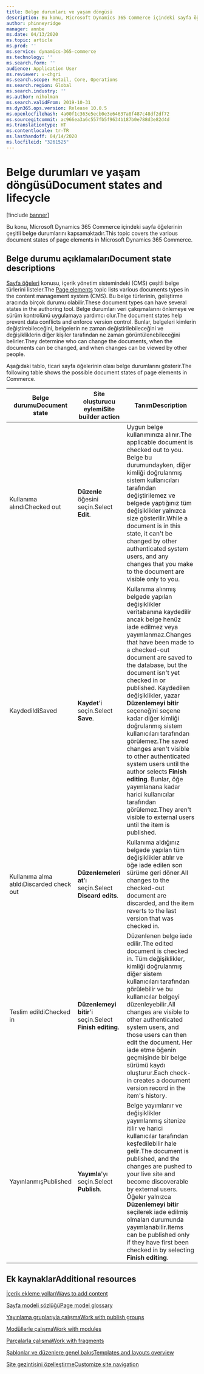 ```yaml
---
title: Belge durumları ve yaşam döngüsü
description: Bu konu, Microsoft Dynamics 365 Commerce içindeki sayfa öğelerinin çeşitli belge durumlarını kapsamaktadır.
author: phinneyridge
manager: annbe
ms.date: 04/13/2020
ms.topic: article
ms.prod: ''
ms.service: dynamics-365-commerce
ms.technology: ''
ms.search.form: ''
audience: Application User
ms.reviewer: v-chgri
ms.search.scope: Retail, Core, Operations
ms.search.region: Global
ms.search.industry: ''
ms.author: niholman
ms.search.validFrom: 2019-10-31
ms.dyn365.ops.version: Release 10.0.5
ms.openlocfilehash: 4a00f1c363e5ecb0e3e64637a8f487c48df2df72
ms.sourcegitcommit: ac966ea3a6c557fb5f9634b187b0e788d3e82d4d
ms.translationtype: HT
ms.contentlocale: tr-TR
ms.lasthandoff: 04/14/2020
ms.locfileid: "3261525"
---
```

# <a name="document-states-and-lifecycle"></a><span data-ttu-id="7f6e1-103">Belge durumları ve yaşam döngüsü</span><span class="sxs-lookup"><span data-stu-id="7f6e1-103">Document states and lifecycle</span></span>


[!include [banner](includes/banner.md)]

<span data-ttu-id="7f6e1-104">Bu konu, Microsoft Dynamics 365 Commerce içindeki sayfa öğelerinin çeşitli belge durumlarını kapsamaktadır.</span><span class="sxs-lookup"><span data-stu-id="7f6e1-104">This topic covers the various document states of page elements in Microsoft Dynamics 365 Commerce.</span></span>

## <a name="document-state-descriptions"></a><span data-ttu-id="7f6e1-105">Belge durumu açıklamaları</span><span class="sxs-lookup"><span data-stu-id="7f6e1-105">Document state descriptions</span></span>

<span data-ttu-id="7f6e1-106">[Sayfa öğeleri](page-elements-overview.md) konusu, içerik yönetim sistemindeki (CMS) çeşitli belge türlerini listeler.</span><span class="sxs-lookup"><span data-stu-id="7f6e1-106">The [Page elements](page-elements-overview.md) topic lists various documents types in the content management system (CMS).</span></span> <span data-ttu-id="7f6e1-107">Bu belge türlerinin, geliştirme aracında birçok durumu olabilir.</span><span class="sxs-lookup"><span data-stu-id="7f6e1-107">These document types can have several states in the authoring tool.</span></span> <span data-ttu-id="7f6e1-108">Belge durumları veri çakışmalarını önlemeye ve sürüm kontrolünü uygulamaya yardımcı olur.</span><span class="sxs-lookup"><span data-stu-id="7f6e1-108">The document states help prevent data conflicts and enforce version control.</span></span> <span data-ttu-id="7f6e1-109">Bunlar, belgeleri kimlerin değiştirebileceğini, belgelerin ne zaman değiştirilebileceğini ve değişikliklerin diğer kişiler tarafından ne zaman görüntülenebileceğini belirler.</span><span class="sxs-lookup"><span data-stu-id="7f6e1-109">They determine who can change the documents, when the documents can be changed, and when changes can be viewed by other people.</span></span>

<span data-ttu-id="7f6e1-110">Aşağıdaki tablo, ticari sayfa öğelerinin olası belge durumlarını gösterir.</span><span class="sxs-lookup"><span data-stu-id="7f6e1-110">The following table shows the possible document states of page elements in Commerce.</span></span>

| <span data-ttu-id="7f6e1-111">Belge durumu</span><span class="sxs-lookup"><span data-stu-id="7f6e1-111">Document state</span></span>      | <span data-ttu-id="7f6e1-112">Site oluşturucu eylemi</span><span class="sxs-lookup"><span data-stu-id="7f6e1-112">Site builder action</span></span>        | <span data-ttu-id="7f6e1-113">Tanım</span><span class="sxs-lookup"><span data-stu-id="7f6e1-113">Description</span></span>                                                  |
| ------------------- | -------------------------- | ------------------------------------------------------------ |
| <span data-ttu-id="7f6e1-114">Kullanıma alındı</span><span class="sxs-lookup"><span data-stu-id="7f6e1-114">Checked out</span></span>         | <span data-ttu-id="7f6e1-115">**Düzenle** öğesini seçin.</span><span class="sxs-lookup"><span data-stu-id="7f6e1-115">Select **Edit**.</span></span>           | <span data-ttu-id="7f6e1-116">Uygun belge kullanımınıza alınır.</span><span class="sxs-lookup"><span data-stu-id="7f6e1-116">The applicable document is checked out to you.</span></span> <span data-ttu-id="7f6e1-117">Belge bu durumundayken, diğer kimliği doğrulanmış sistem kullanıcıları tarafından değiştirilemez ve belgede yaptığınız tüm değişiklikler yalnızca size gösterilir.</span><span class="sxs-lookup"><span data-stu-id="7f6e1-117">While a document is in this state, it can't be changed by other authenticated system users, and any changes that you make to the document are visible only to you.</span></span> |
| <span data-ttu-id="7f6e1-118">Kaydedildi</span><span class="sxs-lookup"><span data-stu-id="7f6e1-118">Saved</span></span>               | <span data-ttu-id="7f6e1-119">**Kaydet**'i seçin.</span><span class="sxs-lookup"><span data-stu-id="7f6e1-119">Select **Save**.</span></span>           | <span data-ttu-id="7f6e1-120">Kullanıma alınmış belgede yapılan değişiklikler veritabanına kaydedilir ancak belge henüz iade edilmez veya yayımlanmaz.</span><span class="sxs-lookup"><span data-stu-id="7f6e1-120">Changes that have been made to a checked-out document are saved to the database, but the document isn't yet checked in or published.</span></span> <span data-ttu-id="7f6e1-121">Kaydedilen değişiklikler, yazar **Düzenlemeyi bitir** seçeneğini seçene kadar diğer kimliği doğrulanmış sistem kullanıcıları tarafından görülemez.</span><span class="sxs-lookup"><span data-stu-id="7f6e1-121">The saved changes aren't visible to other authenticated system users until the author selects **Finish editing**.</span></span> <span data-ttu-id="7f6e1-122">Bunlar, öğe yayımlanana kadar harici kullanıcılar tarafından görülemez.</span><span class="sxs-lookup"><span data-stu-id="7f6e1-122">They aren't visible to external users until the item is published.</span></span> |
| <span data-ttu-id="7f6e1-123">Kullanıma alma atıldı</span><span class="sxs-lookup"><span data-stu-id="7f6e1-123">Discarded check out</span></span> | <span data-ttu-id="7f6e1-124">**Düzenlemeleri at**'ı seçin.</span><span class="sxs-lookup"><span data-stu-id="7f6e1-124">Select **Discard edits**.</span></span>  | <span data-ttu-id="7f6e1-125">Kullanıma aldığınız belgede yapılan tüm değişiklikler atılır ve öğe iade edilen son sürüme geri döner.</span><span class="sxs-lookup"><span data-stu-id="7f6e1-125">All changes to the checked-out document are discarded, and the item reverts to the last version that was checked in.</span></span> |
| <span data-ttu-id="7f6e1-126">Teslim edildi</span><span class="sxs-lookup"><span data-stu-id="7f6e1-126">Checked in</span></span>          | <span data-ttu-id="7f6e1-127">**Düzenlemeyi bitir**'i seçin.</span><span class="sxs-lookup"><span data-stu-id="7f6e1-127">Select **Finish editing**.</span></span> | <span data-ttu-id="7f6e1-128">Düzenlenen belge iade edilir.</span><span class="sxs-lookup"><span data-stu-id="7f6e1-128">The edited document is checked in.</span></span> <span data-ttu-id="7f6e1-129">Tüm değişiklikler, kimliği doğrulanmış diğer sistem kullanıcıları tarafından görülebilir ve bu kullanıcılar belgeyi düzenleyebilir.</span><span class="sxs-lookup"><span data-stu-id="7f6e1-129">All changes are visible to other authenticated system users, and those users can then edit the document.</span></span> <span data-ttu-id="7f6e1-130">Her iade etme öğenin geçmişinde bir belge sürümü kaydı oluşturur.</span><span class="sxs-lookup"><span data-stu-id="7f6e1-130">Each check-in creates a document version record in the item's history.</span></span> |
| <span data-ttu-id="7f6e1-131">Yayınlanmış</span><span class="sxs-lookup"><span data-stu-id="7f6e1-131">Published</span></span>           | <span data-ttu-id="7f6e1-132">**Yayımla**'yı seçin.</span><span class="sxs-lookup"><span data-stu-id="7f6e1-132">Select **Publish**.</span></span>        | <span data-ttu-id="7f6e1-133">Belge yayımlanır ve değişiklikler yayımlanmış sitenize itilir ve harici kullanıcılar tarafından keşfedilebilir hale gelir.</span><span class="sxs-lookup"><span data-stu-id="7f6e1-133">The document is published, and the changes are pushed to your live site and become discoverable by external users.</span></span> <span data-ttu-id="7f6e1-134">Öğeler yalnızca **Düzenlemeyi bitir** seçilerek iade edilmiş olmaları durumunda yayımlanabilir.</span><span class="sxs-lookup"><span data-stu-id="7f6e1-134">Items can be published only if they have first been checked in by selecting **Finish editing**.</span></span> |

## <a name="additional-resources"></a><span data-ttu-id="7f6e1-135">Ek kaynaklar</span><span class="sxs-lookup"><span data-stu-id="7f6e1-135">Additional resources</span></span>

[<span data-ttu-id="7f6e1-136">İçerik ekleme yolları</span><span class="sxs-lookup"><span data-stu-id="7f6e1-136">Ways to add content</span></span>](add-manage-content.md)

[<span data-ttu-id="7f6e1-137">Sayfa modeli sözlüğü</span><span class="sxs-lookup"><span data-stu-id="7f6e1-137">Page model glossary</span></span>](page-elements-overview.md)

[<span data-ttu-id="7f6e1-138">Yayınlama gruplarıyla çalışma</span><span class="sxs-lookup"><span data-stu-id="7f6e1-138">Work with publish groups</span></span>](publish-groups.md)

[<span data-ttu-id="7f6e1-139">Modüllerle çalışma</span><span class="sxs-lookup"><span data-stu-id="7f6e1-139">Work with modules</span></span>](work-with-modules.md)

[<span data-ttu-id="7f6e1-140">Parçalarla çalışma</span><span class="sxs-lookup"><span data-stu-id="7f6e1-140">Work with fragments</span></span>](work-with-fragments.md)

[<span data-ttu-id="7f6e1-141">Şablonlar ve düzenlere genel bakış</span><span class="sxs-lookup"><span data-stu-id="7f6e1-141">Templates and layouts overview</span></span>](templates-layouts-overview.md)

[<span data-ttu-id="7f6e1-142">Site gezintisini özelleştirme</span><span class="sxs-lookup"><span data-stu-id="7f6e1-142">Customize site navigation</span></span>](customize-site-navigation.md)

